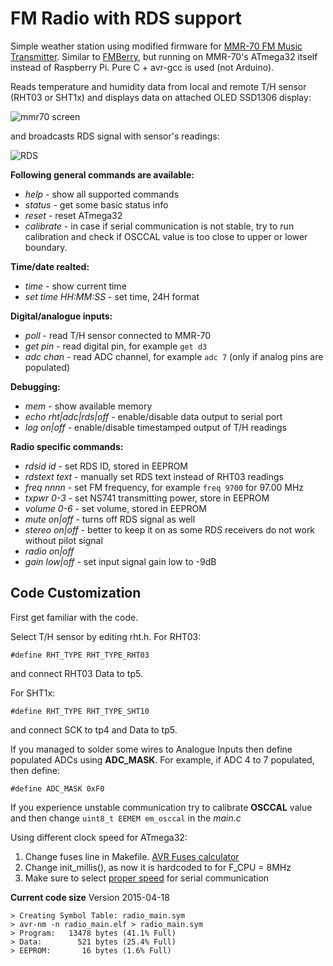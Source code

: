 FM Radio with RDS support 
=========================

Simple weather station using modified firmware for [MMR-70 FM Music Transmitter](http://www.mikrocontroller.net/attachment/140251/MMR70.pdf).
Similar to [FMBerry](https://github.com/Manawyrm/FMBerry), but running on MMR-70's ATmega32 itself instead of Raspberry Pi. Pure C + avr-gcc is used (not Arduino). 

Reads temperature and humidity data from local and remote T/H sensor (RHT03 or SHT1x) and displays data on attached OLED SSD1306 display:

![mmr70 screen](http://achilikin.com/github/mmr-mod-03.png)

and broadcasts RDS signal with sensor's readings:

![RDS](http://3.bp.blogspot.com/-cB2P4Qp3eOI/U4kIqX7pSPI/AAAAAAAAASs/hKfAir5Qco4/s1600/screenshot.png)

**Following general commands are available:**
* _help_ - show all supported commands
* _status_ - get some basic status info
* _reset_  - reset ATmega32
* _calibrate_ - in case if serial communication is not stable, try to run calibration and check if OSCCAL value is too close to upper or lower boundary.

**Time/date realted:**
* _time_ - show current time 
* _set time HH:MM:SS_ - set time, 24H format

**Digital/analogue inputs:**
* _poll_ - read T/H sensor connected to MMR-70
* _get pin_ - read digital pin, for example `get d3`
* _adc chan_ - read ADC channel, for example `adc 7` (only if analog pins are populated)

**Debugging:**
* _mem_ - show available memory
* _echo rht|adc|rds|off_ - enable/disable data output to serial port
* _log on|off_ - enable/disable timestamped output of T/H readings

**Radio specific commands:**
* _rdsid id_ - set RDS ID, stored in EEPROM
* _rdstext text_ - manually set RDS text instead of RHT03 readings
* _freq nnnn_ - set FM frequency, for example `freq 9700` for 97.00 MHz
* _txpwr 0-3_ - set NS741 transmitting power, store in EEPROM
* _volume 0-6_ - set volume, stored in EEPROM
* _mute on|off_ - turns off RDS signal as well
* _stereo on|off_ - better to keep it on as some RDS receivers do not work without pilot signal
* _radio on|off_
* _gain low|off_ - set input signal gain low to -9dB

Code Customization
------------------
First get familiar with the code.

Select T/H sensor by editing rht.h. For RHT03:
```
#define RHT_TYPE RHT_TYPE_RHT03
```
and connect RHT03 Data to tp5.

For SHT1x:
```
#define RHT_TYPE RHT_TYPE_SHT10
```
and connect SCK to tp4 and Data to tp5.

If you managed to solder some wires to Analogue Inputs then define populated ADCs using **ADC_MASK**.
For example, if ADC 4 to 7 populated, then define:
```
#define ADC_MASK 0xF0
```

If you experience unstable communication try to calibrate **OSCCAL** value and then change ```uint8_t EEMEM em_osccal``` in the *main.c*

Using different clock speed for ATmega32:

1. Change fuses line in Makefile. [AVR Fuses calculator](http://www.engbedded.com/fusecalc)
2. Change init_millis(), as now it is hardcoded to for F_CPU = 8MHz
3. Make sure to select [proper speed](http://www.wormfood.net/avrbaudcalc.php) for serial communication

**Current code size**
Version 2015-04-18
```
> Creating Symbol Table: radio_main.sym
> avr-nm -n radio_main.elf > radio_main.sym
> Program:   13478 bytes (41.1% Full)
> Data:        521 bytes (25.4% Full)
> EEPROM:       16 bytes (1.6% Full)
```
